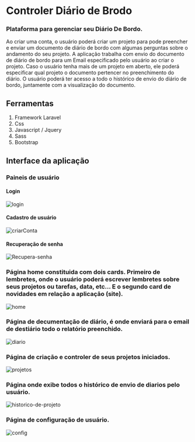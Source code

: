 
 # Controler Diário de Brodo
 
 ### Plataforma para gerenciar seu **Diário De Bordo**. 
Ao criar uma conta, o usuário poderá criar um projeto para pode preencher e enviar um documento de diário de bordo
com algumas perguntas sobre o andamento do seu projeto. A aplicação trabalha com envio do documento de diário de bordo para um Email especificado pelo usuário ao criar o projeto. Caso o usuário tenha mais de um projeto em aberto, ele poderá especificar qual projeto o documento pertencer no preenchimento do diário. O usuário poderá ter acesso a todo o histórico de envio do diário de bordo, juntamente com a visualização do documento.

## Ferramentas 
1. Framework Laravel
2. Css
3. Javascript / Jquery
4. Sass
5. Bootstrap


## Interface da aplicação

 ### Paineis de usuário
                                               
 #### Login
![login](https://user-images.githubusercontent.com/58946493/124202035-ea4d5280-daaf-11eb-851a-26ebe9871c26.PNG)

 #### Cadastro de usuário
![criarConta](https://user-images.githubusercontent.com/58946493/124202038-ec171600-daaf-11eb-86b1-547dbe60167e.PNG)

 #### Recuperação de senha
![Recupera-senha](https://user-images.githubusercontent.com/58946493/124202041-ed484300-daaf-11eb-85c6-9bc9b393b08d.PNG)

 ### Página home constituida com dois cards. Primeiro de lembretes, onde o usuário poderá escrever lembretes sobre seus projetos ou tarefas, data, etc... E o segundo card de novidades em relação a aplicação (site).
![home](https://user-images.githubusercontent.com/58946493/124202049-f0dbca00-daaf-11eb-81ba-6755649f7b95.PNG)

 ### Página de decumentação de diário, é onde enviará para o email de destiário todo o relatório preenchido. 
![diario](https://user-images.githubusercontent.com/58946493/124202053-f33e2400-daaf-11eb-97db-692eb0861440.PNG)

 ### Página de criação e controler de seus projetos iniciados.
![projetos](https://user-images.githubusercontent.com/58946493/124202057-f802d800-daaf-11eb-882b-47b955c64899.PNG)

 ### Página onde exibe todos o histórico de envio de diarios pelo usuário.
![historico-de-projeto](https://user-images.githubusercontent.com/58946493/124820626-19e2db80-df44-11eb-82fc-f2ef48a5884f.PNG)


 ### Página de configuração de usuário. 
![config](https://user-images.githubusercontent.com/58946493/124202084-018c4000-dab0-11eb-94f1-33a3518475f0.PNG)




